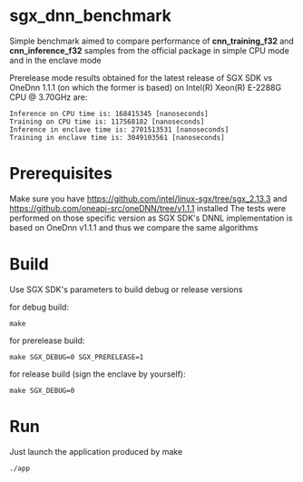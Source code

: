 # sgx_dnn_benchmark

Simple benchmark aimed to compare performance of **cnn_training_f32** and **cnn_inference_f32** samples from the official package in simple CPU mode and in the enclave mode

Prerelease mode results obtained for the latest release of SGX SDK vs OneDnn 1.1.1 (on which the former is based) on Intel(R) Xeon(R) E-2288G CPU @ 3.70GHz are:

```
Inference on CPU time is: 168415345 [nanoseconds] 
Training on CPU time is: 117568182 [nanoseconds] 
Inference in enclave time is: 2701513531 [nanoseconds] 
Training in enclave time is: 3049103561 [nanoseconds] 
```

# Prerequisites 
Make sure you have https://github.com/intel/linux-sgx/tree/sgx_2.13.3 and https://github.com/oneapi-src/oneDNN/tree/v1.1.1 installed 
The tests were performed on those specific version as SGX SDK's DNNL implementation is based on OneDnn v1.1.1 and thus we compare the same algorithms

# Build
Use SGX SDK's parameters to build debug or release versions

for debug build:
```
make
```

for prerelease build:
```
make SGX_DEBUG=0 SGX_PRERELEASE=1
```

for release build (sign the enclave by yourself):
```
make SGX_DEBUG=0
```

# Run
Just launch the application produced by make

```
./app
```
